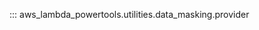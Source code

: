 <!-- markdownlint-disable MD043 MD041 -->
::: aws_lambda_powertools.utilities.data_masking.provider
